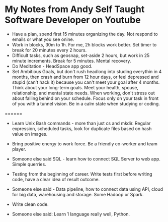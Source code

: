 # My Notes from Andy Self Taught Software Developer on Youtube  

 * Have a plan, spend first 15 minutes organizing the day.  Not respond to emails or what you see onine.  
 * Work in blocks, 30m to 1h.  For me, 2h blocks work better. Set timer to break for 20 minutes every 2 hours.  
 * Difficult tasks, such as geosnap, set-aside 2 hours, but work in 25 minute increments.  Break for 5 minutes.  Mental recovery.  
 * Do Meditation - HeadSpace app good. 
 * Set Ambitious Goals, but don't rush headlong into studing everythin in 4 months, then crash and burn from 12 hour days, or feel depressed and stupid (can't hack it) because you can't meet your goal after 4 months.  Think about your long-term goals.  Meet your health, spouse, relationship, and mental state needs.  When working, don't stress out about falling behind on your schedule.  Focus only on your task in front of you with a tunnel vision.  Be in a calm state when studying or coding.  
 
 ======
 

  * Learn Unix Bash commands - more than just cs and mkdir.  Regular expression, scheduled tasks, look for duplicate files based on hash value on images.  
  * Bring positive energy to work force.  Be a friendly co-worker and team player.  
  * Someone else said SQL - learn how to connect SQL Server to web app.  Simple querries.  
  * Testing from the beginning of career.  Write tests first before writing code, have a clear idea of result outcome.  
  * Someone else said - Data pipeline, how to connect data using API, cloud for big data, warehousing and storage. Some Hadoop or Spark.  
  * Write clean code.  

  * Someone else said: Learn 1 language really well, Python.  
